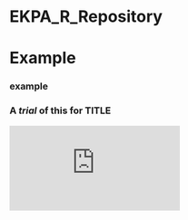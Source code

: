 # EKPA_R_Repository
# Example
### example
###  A *trial* of this for TITLE
 ![site](https://github.com/Vasilisdi/EKPA_R_Repository/blob/main/Example%20of%20README.md)

